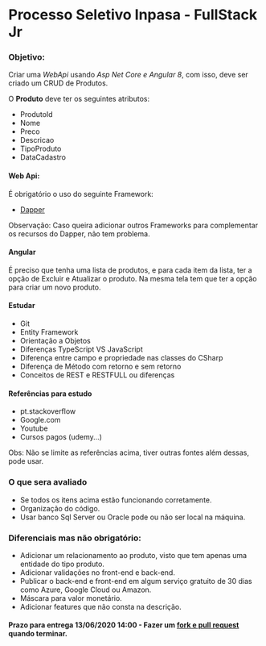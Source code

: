 # Processo Seletivo Inpasa - FullStack Jr

### Objetivo:
Criar uma *WebApi* usando *Asp Net Core e Angular 8*, com isso, deve ser criado um CRUD de Produtos.

O **Produto** deve ter os seguintes atributos:

- ProdutoId
- Nome
- Preco
- Descricao
- TipoProduto
- DataCadastro

#### Web Api:

É obrigatório o uso do seguinte Framework:

* [Dapper](https://github.com/StackExchange/Dapper)

Observação: Caso queira adicionar outros Frameworks para complementar os recursos do Dapper, não tem problema.

#### Angular

É preciso que tenha uma lista de produtos, e para cada item da lista, ter a opção de Excluir e Atualizar o produto.
Na mesma tela tem que ter a opção para criar um novo produto.

#### Estudar

- Git
- Entity Framework
- Orientação a Objetos
- Diferenças TypeScript VS JavaScript
- Diferença entre campo e propriedade nas classes do CSharp
- Diferença de Método com retorno e sem retorno
- Conceitos de REST e RESTFULL ou diferenças

#### Referências para estudo

- pt.stackoverflow
- Google.com
- Youtube
- Cursos pagos (udemy...)

Obs: Não se limite as referências acima, tiver outras fontes além dessas, pode usar.

### O que sera avaliado

- Se todos os itens acima estão funcionando corretamente.
- Organização do código.
- Usar banco Sql Server ou Oracle pode ou não ser local na máquina.

### Diferenciais mas não obrigatório:

- Adicionar um relacionamento ao produto, visto que tem apenas uma entidade do tipo produto.
- Adicionar validações no front-end e back-end.
- Publicar o back-end e front-end em algum serviço gratuito de 30 dias como Azure, Google Cloud ou Amazon.
- Máscara para valor monetário.
- Adicionar features que não consta na descrição.

#### Prazo para entrega 13/06/2020 14:00 - Fazer um [fork e pull request](https://blog.da2k.com.br/2015/02/04/git-e-github-do-clone-ao-pull-request/) quando terminar.
